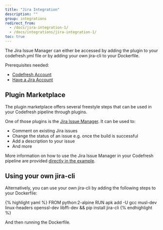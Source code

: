 ```yaml
---
title: "Jira Integration"
description: ""
group: integrations
redirect_from:
  - /docs/jira-integration-1/
  - /docs/integrations/jira-integration-1/
toc: true
---
```

The Jira Issue Manager can either be accessed by adding the plugin to your codefresh.yml file or by adding your own jira-cli to your Dockerfile.

Prerequisites needed:
* [Codefresh Account](https://codefresh.io/docs/docs/getting-started/create-a-codefresh-account/)
* [Have a Jira Account](https://www.atlassian.com/software/jira)

## Plugin Marketplace

The plugin marketplace offers several freestyle steps that can be used in your Codefresh pipeline through plugins.

One of those plugins is the [Jira Issue Manager](https://codefresh.io/steps/step/codefreshdemo%2Fjira-issue-manager). It can be used to:
* Comment on existing Jira issues
* Change the status of an issue e.g. once the build is successful
* Add a description to your issue
* And more

More information on how to use the Jira Issue Manager in your Codefresh pipeline are provided [directly in the example]({{site.baseurl}}/docs/yaml-examples/examples/sending-the-notification-to-jira/).


## Using your own jira-cli

Alternatively, you can use your own jira-cli by adding the following steps to your Dockerfile:

{% highlight yaml %}
FROM python:2-alpine
RUN apk add -U gcc musl-dev linux-headers openssl-dev libffi-dev && pip install jira-cli
{% endhighlight %}

And then running the Dockerfile.
